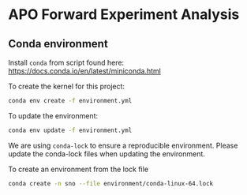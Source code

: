 # APO Forward Experiment Analysis

## Conda environment
Install `conda` from script found here:
https://docs.conda.io/en/latest/miniconda.html

To create the kernel for this project:
```bash
conda env create -f environment.yml
```
To update the environment:
```bash
conda env update -f environment.yml
```

We are using `conda-lock` to ensure a reproducible environment. Please update the conda-lock files when updating the environment.

To create an environment from the lock file
```bash
conda create -n sno --file environment/conda-linux-64.lock
```
